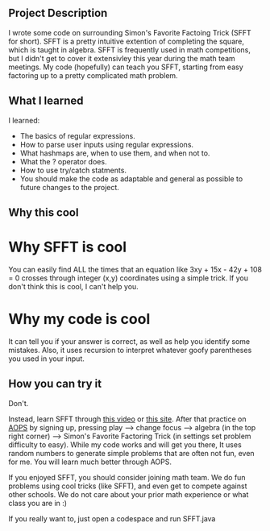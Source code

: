 ## Project Description

I wrote some code on surrounding Simon's Favorite Factoing Trick (SFFT for short). SFFT is a pretty intuitive extention of completing the square, which is taught in algebra. SFFT is frequently used in math competitions, but I didn't get to cover it extensivley this year during the math team meetings. 
My code (hopefully) can teach you SFFT, starting from easy factoring up to a pretty complicated math problem. 

## What I learned

I learned:
 - The basics of regular expressions.
 - How to parse user inputs using regular expressions.
 - What hashmaps are, when to use them, and when not to.
 - What the ? operator does.
 - How to use try/catch statments.
 - You should make the code as adaptable and general as possible to future changes to the project. 

## Why this cool

# Why SFFT is cool

You can easily find ALL the times that an equation like 3xy + 15x - 42y + 108 = 0 crosses through integer (x,y) coordinates using a simple trick. If you don't think this is cool, I can't help you.

# Why my code is cool

It can tell you if your answer is correct, as well as help you identify some mistakes. Also, it uses recursion to interpret whatever goofy parentheses you used in your input.

## How you can try it

Don't.

Instead, learn SFFT through [this video](https://www.youtube.com/watch?v=0nN3H7w2LnI) or [this site](https://artofproblemsolving.com/wiki/index.php/Simon%27s_Favorite_Factoring_Trick). After that practice on [AOPS](https://artofproblemsolving.com/alcumus) by signing up, pressing play --> change focus --> algebra (in the top right corner) --> Simon's Favorite Factoring Trick (in settings set problem difficulty to easy). While my code works and will get you there, It uses random numbers to generate simple problems that are often not fun, even for me. You will learn much better through AOPS. 

If you enjoyed SFFT, you should consider joining math team. We do fun problems using cool tricks (like SFFT), and even get to compete against other schools. We do not care about your prior math experience or what class you are in :)

If you really want to, just open a codespace and run SFFT.java
